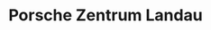 ---
title: "Porsche Zentrum Landau"
url: /landau-in-der-pfalz/porsche-zentrum-landau/
shop: Autohaus
---